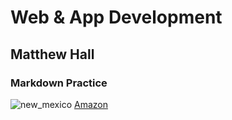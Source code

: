 # Web & App Development
## Matthew Hall
### Markdown Practice
![new_mexico](https://github.com/user-attachments/assets/0e2c9c8a-a005-4dcc-a7eb-e25804fa8d72)
[Amazon](https://www.amazon.com/)

